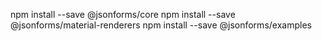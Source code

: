 npm install --save @jsonforms/core
npm install --save @jsonforms/material-renderers
npm install --save @jsonforms/examples